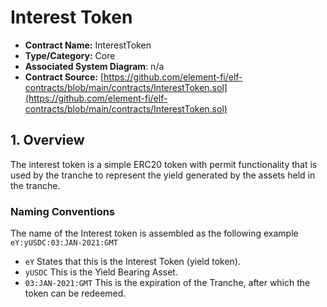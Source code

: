 # Interest Token

* **Contract Name:** InterestToken
* **Type/Category:** Core
* **Associated System Diagram**: n/a
* **Contract Source:** [https://github.com/element-fi/elf-contracts/blob/main/contracts/InterestToken.sol](https://github.com/element-fi/elf-contracts/blob/main/contracts/InterestToken.sol)

## 1. Overview

The interest token is a simple ERC20 token with permit functionality that is used by the tranche to represent the yield generated by the assets held in the tranche.

### **Naming Conventions**

The name of the Interest token is assembled as the following example `eY:yUSDC:03:JAN-2021:GMT`

* `eY` States that this is the Interest Token \(yield token\).
* `yUSDC` This is the Yield Bearing Asset.
* `03:JAN-2021:GMT` This is the expiration of the Tranche, after which the token can be redeemed.



